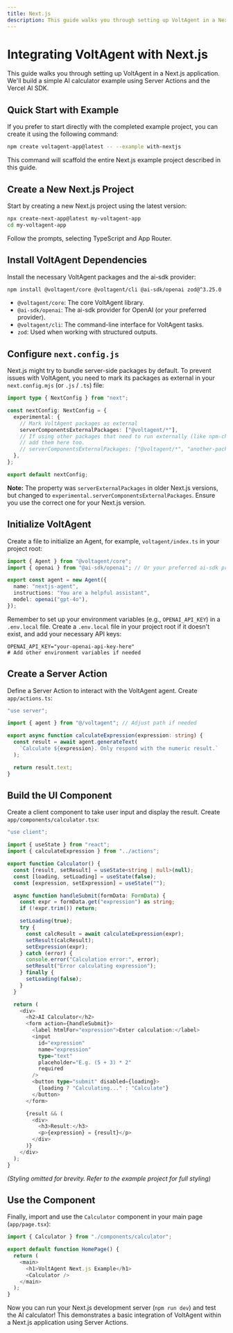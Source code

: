 ```yaml
---
title: Next.js
description: This guide walks you through setting up VoltAgent in a Next.js application. We'll build a simple AI calculator example using Server Actions and the Vercel AI SDK.
---
```


# Integrating VoltAgent with Next.js

This guide walks you through setting up VoltAgent in a Next.js application. We'll build a simple AI calculator example using Server Actions and the Vercel AI SDK.

## Quick Start with Example

If you prefer to start directly with the completed example project, you can create it using the following command:

```bash
npm create voltagent-app@latest -- --example with-nextjs
```

This command will scaffold the entire Next.js example project described in this guide.

## Create a New Next.js Project

Start by creating a new Next.js project using the latest version:

```bash
npx create-next-app@latest my-voltagent-app
cd my-voltagent-app
```

Follow the prompts, selecting TypeScript and App Router.

## Install VoltAgent Dependencies

Install the necessary VoltAgent packages and the ai-sdk provider:

```bash
npm install @voltagent/core @voltagent/cli @ai-sdk/openai zod@^3.25.0
```

- `@voltagent/core`: The core VoltAgent library.
- `@ai-sdk/openai`: The ai-sdk provider for OpenAI (or your preferred provider).
- `@voltagent/cli`: The command-line interface for VoltAgent tasks.
- `zod`: Used when working with structured outputs.

## Configure `next.config.js`

Next.js might try to bundle server-side packages by default. To prevent issues with VoltAgent, you need to mark its packages as external in your `next.config.mjs` (or `.js` / `.ts`) file:

```typescript title="next.config.mjs // or next.config.ts"
import type { NextConfig } from "next";

const nextConfig: NextConfig = {
  experimental: {
    // Mark VoltAgent packages as external
    serverComponentsExternalPackages: ["@voltagent/*"],
    // If using other packages that need to run externally (like npm-check-updates in the example)
    // add them here too.
    // serverComponentsExternalPackages: ["@voltagent/*", "another-package"],
  },
};

export default nextConfig;
```

**Note:** The property was `serverExternalPackages` in older Next.js versions, but changed to `experimental.serverComponentsExternalPackages`. Ensure you use the correct one for your Next.js version.

## Initialize VoltAgent

Create a file to initialize an Agent, for example, `voltagent/index.ts` in your project root:

```typescript title="voltagent/index.ts"
import { Agent } from "@voltagent/core";
import { openai } from "@ai-sdk/openai"; // Or your preferred ai-sdk provider

export const agent = new Agent({
  name: "nextjs-agent",
  instructions: "You are a helpful assistant",
  model: openai("gpt-4o"),
});
```

Remember to set up your environment variables (e.g., `OPENAI_API_KEY`) in a `.env.local` file.
Create a `.env.local` file in your project root if it doesn't exist, and add your necessary API keys:

```env title=".env.local"
OPENAI_API_KEY="your-openai-api-key-here"
# Add other environment variables if needed
```

## Create a Server Action

Define a Server Action to interact with the VoltAgent agent. Create `app/actions.ts`:

```typescript title="app/actions.ts"
"use server";

import { agent } from "@/voltagent"; // Adjust path if needed

export async function calculateExpression(expression: string) {
  const result = await agent.generateText(
    `Calculate ${expression}. Only respond with the numeric result.`
  );

  return result.text;
}
```

## Build the UI Component

Create a client component to take user input and display the result. Create `app/components/calculator.tsx`:

```typescript title="app/components/calculator.tsx"
"use client";

import { useState } from "react";
import { calculateExpression } from "../actions";

export function Calculator() {
  const [result, setResult] = useState<string | null>(null);
  const [loading, setLoading] = useState(false);
  const [expression, setExpression] = useState("");

  async function handleSubmit(formData: FormData) {
    const expr = formData.get("expression") as string;
    if (!expr.trim()) return;

    setLoading(true);
    try {
      const calcResult = await calculateExpression(expr);
      setResult(calcResult);
      setExpression(expr);
    } catch (error) {
      console.error("Calculation error:", error);
      setResult("Error calculating expression");
    } finally {
      setLoading(false);
    }
  }

  return (
    <div>
      <h2>AI Calculator</h2>
      <form action={handleSubmit}>
        <label htmlFor="expression">Enter calculation:</label>
        <input
          id="expression"
          name="expression"
          type="text"
          placeholder="E.g. (5 + 3) * 2"
          required
        />
        <button type="submit" disabled={loading}>
          {loading ? "Calculating..." : "Calculate"}
        </button>
      </form>

      {result && (
        <div>
          <h3>Result:</h3>
          <p>{expression} = {result}</p>
        </div>
      )}
    </div>
  );
}
```

_(Styling omitted for brevity. Refer to the example project for full styling)_

## Use the Component

Finally, import and use the `Calculator` component in your main page (`app/page.tsx`):

```typescript title="app/page.tsx"
import { Calculator } from "./components/calculator";

export default function HomePage() {
  return (
    <main>
      <h1>VoltAgent Next.js Example</h1>
      <Calculator />
    </main>
  );
}
```

Now you can run your Next.js development server (`npm run dev`) and test the AI calculator! This demonstrates a basic integration of VoltAgent within a Next.js application using Server Actions.

